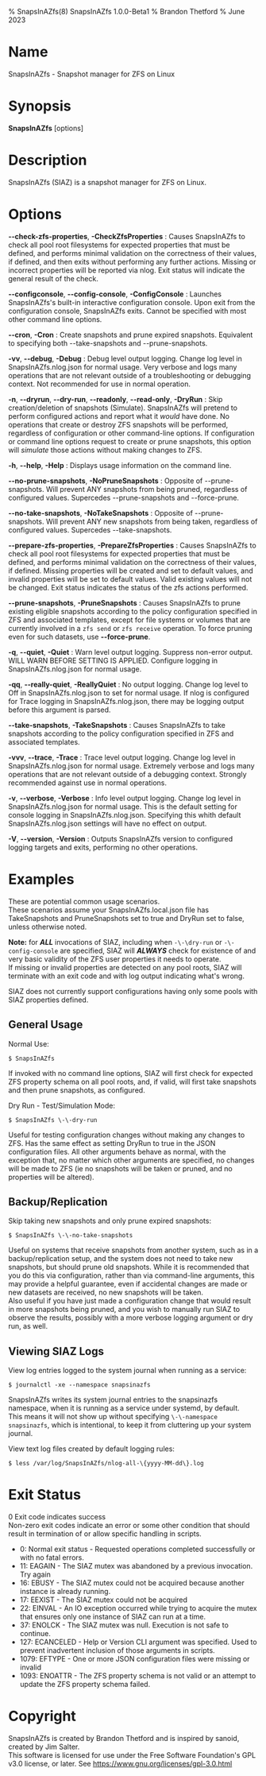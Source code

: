 % SnapsInAZfs(8) SnapsInAZfs 1.0.0-Beta1
% Brandon Thetford
% June 2023

# Name
SnapsInAZfs - Snapshot manager for ZFS on Linux

# Synopsis
**SnapsInAZfs** \[options\]

# Description
SnapsInAZfs (SIAZ) is a snapshot manager for ZFS on Linux.

# Options

**\-\-check-zfs-properties**, **-CheckZfsProperties**
: Causes SnapsInAZfs to check all pool root filesystems for expected properties
that must be defined, and performs minimal validation on the correctness of
their values, if defined, and then exits without performing any further
actions. Missing or incorrect properties will be reported via nlog. Exit
status will indicate the general result of the check.

**\-\-configconsole**, **\-\-config-console**, **-ConfigConsole**
: Launches SnapsInAZfs's built-in interactive configuration console. Upon exit
from the configuration console, SnapsInAZfs exits. Cannot be specified with
most other command line options.

**\-\-cron**, **-Cron**
: Create snapshots and prune expired snapshots. Equivalent to specifying both
\-\-take-snapshots and \-\-prune-snapshots.

**-vv**, **\-\-debug**, **-Debug**
: Debug level output logging. Change log level in SnapsInAZfs.nlog.json for normal
usage. Very verbose and logs many operations that are not relevant outside of
a troubleshooting or debugging context. Not recommended for use in normal
operation.

**-n**, **\-\-dryrun**, **\-\-dry-run**, **\-\-readonly**, **\-\-read-only**, **-DryRun**
: Skip creation/deletion of snapshots (Simulate). SnapsInAZfs will pretend to
perform configured actions and report what it _would_ have done. No operations
that create or destroy ZFS snapshots will be performed, regardless of
configuration or other command-line options. If configuration or command line
options request to create or prune snapshots, this option will _simulate_
those actions without making changes to ZFS.

**-h**, **\-\-help**, **-Help**
: Displays usage information on the command line.

**\-\-no-prune-snapshots**, **-NoPruneSnapshots**
: Opposite of \-\-prune-snapshots. Will prevent ANY snapshots from being
pruned, regardless of configured values. Supercedes \-\-prune-snapshots and
\-\-force-prune.

**\-\-no-take-snapshots**, **-NoTakeSnapshots**
: Opposite of \-\-prune-snapshots. Will prevent ANY new snapshots from being
taken, regardless of configured values. Supercedes \-\-take-snapshots.

**\-\-prepare-zfs-properties**, **-PrepareZfsProperties**
: Causes SnapsInAZfs to check all pool root filesystems for expected properties
that must be defined, and performs minimal validation on the correctness of
their values, if defined. Missing properties will be created and set to default
values, and invalid properties will be set to default values. Valid existing
values will not be changed. Exit status indicates the status of the zfs
actions performed.

**\-\-prune-snapshots**, **-PruneSnapshots**
: Causes SnapsInAZfs to prune existing eligible snapshots according to the
policy configuration specified in ZFS and associated templates, except for
file systems or volumes that are currently involved in a `zfs send` or
`zfs receive` operation. To force pruning even for such datasets,
use **\-\-force-prune**.

**-q**, **\-\-quiet**, **-Quiet**
: Warn level output logging. Suppress non-error output. WILL WARN BEFORE
SETTING IS APPLIED. Configure logging in SnapsInAZfs.nlog.json for normal usage.

**-qq**, **\-\-really-quiet**, **-ReallyQuiet**
: No output logging. Change log level to Off in SnapsInAZfs.nlog.json to set for
normal usage. If nlog is configured for Trace logging in SnapsInAZfs.nlog.json,
there may be logging output before this argument is parsed.

**\-\-take-snapshots**, **-TakeSnapshots**
: Causes SnapsInAZfs to take snapshots according to the policy configuration
specified in ZFS and associated templates.

**-vvv**, **\-\-trace**, **-Trace**
: Trace level output logging. Change log level in SnapsInAZfs.nlog.json for normal
usage. Extremely verbose and logs many operations that are not relevant outside
of a debugging context. Strongly recommended against use in normal operations.

**-v**, **\-\-verbose**, **-Verbose**
: Info level output logging. Change log level in SnapsInAZfs.nlog.json for normal
usage. This is the default setting for console logging in SnapsInAZfs.nlog.json.
Specifying this whith default SnapsInAZfs.nlog.json settings will have no effect
on output.

**-V**, **\-\-version**, **-Version**
: Outputs SnapsInAZfs version to configured logging targets and exits,
performing no other operations.

# Examples

These are potential common usage scenarios.\
These scenarios assume your SnapsInAZfs.local.json file has TakeSnapshots and
PruneSnapshots set to true and DryRun set to false, unless otherwise noted.

**Note:** for ***ALL*** invocations of SIAZ, including when `-\-\dry-run` or
`-\-config-console` are specified, SIAZ will ***ALWAYS*** check for existence of
and very basic validity of the ZFS user properties it needs to operate.\
If missing or invalid properties are detected on any pool roots, SIAZ will
terminate with an exit code and with log output indicating what's wrong.

SIAZ does not currently support configurations having only some pools with SIAZ
properties defined.

## General Usage

Normal Use:
```
$ SnapsInAZfs
```
If invoked with no command line options, SIAZ will first check for expected
ZFS property schema on all pool roots, and, if valid, will first take snapshots
and then prune snapshots, as configured. 

Dry Run - Test/Simulation Mode:
```
$ SnapsInAZfs \-\-dry-run
```
Useful for testing configuration changes without making any changes to ZFS.
Has the same effect as setting DryRun to true in the JSON configuration files.
All other arguments behave as normal, with the exception that, no matter which
other arguments are specified, no changes will be made to ZFS (ie no snapshots
will be taken or pruned, and no properties will be altered).

## Backup/Replication

Skip taking new snapshots and only prune expired snapshots:
```
$ SnapsInAZfs \-\-no-take-snapshots
```
Useful on systems that receive snapshots from another system, such as in
a backup/replication setup, and the system does not need to take new snapshots,
but should prune old snapshots. While it is recommended that you do this via
configuration, rather than via command-line arguments, this may provide a
helpful guarantee, even if accidental changes are made or new datasets are
received, no new snapshots will be taken.\
Also useful if you have just made a configuration change that would
result in more snapshots being pruned, and you wish to manually run SIAZ to
observe the results, possibly with a more verbose logging argument or dry run,
as well.

## Viewing SIAZ Logs

View log entries logged to the system journal when running as a service:
```
$ journalctl -xe --namespace snapsinazfs
```
SnapsInAZfs writes its system journal entries to the snapsinazfs namespace,
when it is running as a service under systemd, by default.\
This means it will not show up without specifying `\-\-namespace snapsinazfs`,
which is intentional, to keep it from cluttering up your system journal.

View text log files created by default logging rules:
```
$ less /var/log/SnapsInAZfs/nlog-all-\{yyyy-MM-dd\}.log
```


# Exit Status
0 Exit code indicates success\
Non-zero exit codes indicate an error or some other condition that should
result in termination of or allow specific handling in scripts.

 - 0: Normal exit status - Requested operations completed successfully or with
 no fatal errors.
 - 11: EAGAIN - The SIAZ mutex was abandoned by a previous invocation. Try again
 - 16: EBUSY - The SIAZ mutex could not be acquired because another instance is
 already running.
 - 17: EEXIST - The SIAZ mutex could not be acquired
 - 22: EINVAL - An IO exception occurred while trying to acquire the mutex that
 ensures only one instance of SIAZ can run at a time.
 - 37: ENOLCK - The SIAZ mutex was null. Execution is not safe to continue.
 - 127: ECANCELED - Help or Version CLI argument was specified. Used to prevent
 inadvertent inclusion of those arguments in scripts.
 - 1079: EFTYPE - One or more JSON configuration files were missing or invalid
 - 1093: ENOATTR - The ZFS property schema is not valid or an attempt to update
 the ZFS property schema failed.

# Copyright
SnapsInAZfs is created by Brandon Thetford and is inspired by sanoid, created by
Jim Salter.\
This software is licensed for use under the Free Software Foundation's
GPL v3.0 license, or later. See https://www.gnu.org/licenses/gpl-3.0.html
